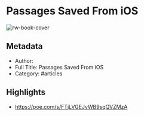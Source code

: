# Passages Saved From iOS

![rw-book-cover](https://readwise-assets.s3.amazonaws.com/static/images/default-book-icon-4.11327a2af05a.png)

## Metadata
- Author: 
- Full Title: Passages Saved From iOS
- Category: #articles

## Highlights
- https://poe.com/s/FTjLVGEJvWB9sqQVZMzA
